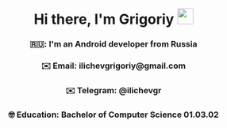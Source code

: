 <h1 align="center">Hi there, I'm Grigoriy</a> 
<img src="https://github.com/blackcater/blackcater/raw/main/images/Hi.gif" height="32"/></h1>
<h3 align="center">🇷🇺: I'm an Android developer from Russia</h3>
<h3 align="center">✉️ Email: ilichevgrigoriy@gmail.com</h3>
<h3 align="center">✉️ Telegram: @ilichevgr</h3>
<h3 align="center">🤓 Education: Bachelor of Сomputer Science 01.03.02</h3>
<!--
**besoboi/besoboi** is a ✨ _special_ ✨ repository because its `README.md` (this file) appears on your GitHub profile.

Here are some ideas to get you started:

- 🔭 I’m currently working on ...
- 🌱 I’m currently learning ...
- 👯 I’m looking to collaborate on ...
- 🤔 I’m looking for help with ...
- 💬 Ask me about ...
- 📫 How to reach me: ...
- 😄 Pronouns: ...
- ⚡ Fun fact: ...
-->

